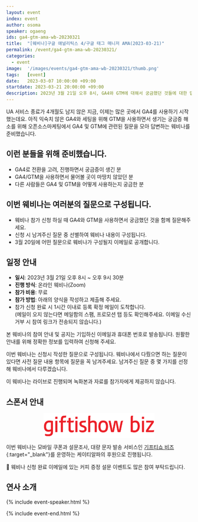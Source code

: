 ```yaml
---
layout: event
index: event
author: osoma
speaker: ogaeng
ids: ga4-gtm-ama-wb-20230321
title:  "[웨비나]구글 애널리틱스 4/구글 태그 매니저 AMA(2023-03-21)"
permalink: /event/ga4-gtm-ama-wb-20230321/
categories:
  - event
image:  '/images/events/ga4-gtm-ama-wb-20230321/thumb.png'
tags:   [event]
date:   2023-03-07 10:00:00 +09:00
startdate: 2023-03-21 20:00:00 +09:00
description: 2023년 3월 21일 오후 8시, GA4와 GTM에 대해서 궁금했던 것들에 대한 답을 들을 수 있습니다.
---
```


UA 서비스 종료가 4개월도 남지 않은 지금, 이제는 많은 곳에서 GA4를 사용하기 시작했는데요. 아직 익숙치 않은 GA4와 세팅을 위해 GTM을 사용하면서 생기는 궁금증 해소를 위해 오픈소스마케팅에서 GA4 및 GTM에 관련된 질문을 모아 답변하는 웨비나를 준비했습니다.

## 이런 분들을 위해 준비했습니다.

- GA4로 전환을 고려, 진행하면서 궁금증이 생긴 분
- GA4/GTM을 사용하면서 물어볼 곳이 마땅치 않았던 분
- 다른 사람들은 GA4 및 GTM을 어떻게 사용하는지 궁금한 분

## 이번 웨비나는 여러분의 질문으로 구성됩니다.

- 웨비나 참가 신청 하실 때 GA4와 GTM을 사용하면서 궁금했던 것을 함께 질문해주세요.
- 신청 시 남겨주신 질문 중 선별하여 웨비나 내용이 구성됩니다.
- 3월 20일에 어떤 질문으로 웨비나가 구성될지 이메일로 공개합니다.

## 일정 안내

- **일시**: 2023년 3월 21일 오후 8시 ~ 오후 9시 30분
- **진행 방식**: 온라인 웨비나(Zoom)
- **참가 비용**: 무료
- **참가 방법**: 아래의 양식을 작성하고 제출해 주세요.
- 참가 신청 완료 시 1시간 이내로 등록 확정 메일이 도착합니다.<br>(메일이 오지 않는다면 메일함의 스팸, 프로모션 탭 등도 확인해주세요. 이메일 수신거부 시 참여 링크가 전송되지 않습니다.)

본 웨비나의 참여 안내 및 공지는 기입하신 이메일과 휴대폰 번호로 발송됩니다. 원활한 안내를 위해 정확한 정보를 입력하여 신청해 주세요.

이번 웨비나는 신청시 작성한 질문으로 구성됩니다. 웨비나에서 다뤘으면 하는 질문이 있다면 사전 질문 내용 항목에 질문을 꼭 남겨주세요. 남겨주신 질문 중 몇 가지를 선정해 웨비나에서 다루겠습니다.

이 웨비나는 라이브로 진행되며 녹화본과 자료를 참가자에게 제공하지 않습니다.

## 스폰서 안내

<img src="/images/events/ga4-gtm-ama-wb-20230321/giftishowbiz_logo.png" style="max-width:300px;margin:auto;display:block;">

이번 웨비나는 모바일 쿠폰과 설문조사, 대량 문자 발송 서비스인 [기프티쇼 비즈](https://biz.giftishow.com/){:target="_blank"}를 운영하는 케이티알파의 후원으로 진행됩니다.

💌 웨비나 신청 완료 이메일에 있는 커피 증정 설문 이벤트도 많은 참여 부탁드립니다.

## 연사 소개

{% include event-speaker.html %}

{% include event-end.html %}
